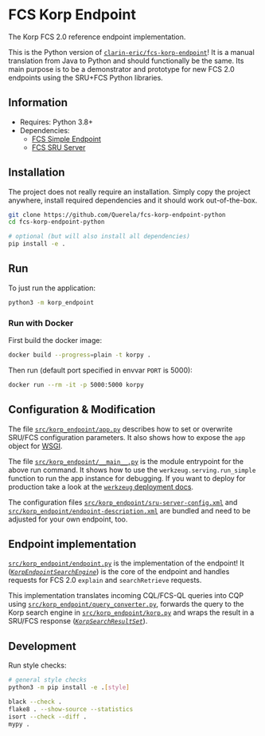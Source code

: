 FCS Korp Endpoint
=================

The Korp FCS 2.0 reference endpoint implementation.

This is the Python version of [`clarin-eric/fcs-korp-endpoint`](https://github.com/clarin-eric/fcs-korp-endpoint)! It is a manual translation from Java to Python and should functionally be the same. Its main purpose is to be a demonstrator and prototype for new FCS 2.0 endpoints using the SRU+FCS Python libraries.

## Information

- Requires: Python 3.8+
- Dependencies:
  - [FCS Simple Endpoint](https://github.com/Querela/fcs-simple-endpoint-python)
  - [FCS SRU Server](https://github.com/Querela/fcs-sru-server-python/)

## Installation

The project does not really require an installation. Simply copy the project anywhere, install required dependencies and it should work out-of-the-box.

```bash
git clone https://github.com/Querela/fcs-korp-endpoint-python
cd fcs-korp-endpoint-python

# optional (but will also install all dependencies)
pip install -e .
```

## Run

To just run the application:
```bash
python3 -m korp_endpoint
```

### Run with Docker

First build the docker image:
```bash
docker build --progress=plain -t korpy .
```

Then run (default port specified in envvar `PORT` is 5000):
```bash
docker run --rm -it -p 5000:5000 korpy
```

## Configuration & Modification

The file [`src/korp_endpoint/app.py`](src/korp_endpoint/app.py) describes how to set or overwrite SRU/FCS configuration parameters. It also shows how to expose the `app` object for [WSGI](https://wsgi.readthedocs.io/en/latest/index.html).

The file [`src/korp_endpoint/__main__.py`](src/korp_endpoint/__main__.py) is the module entrypoint for the above run command. It shows how to use the `werkzeug.serving.run_simple` function to run the app instance for debugging. If you want to deploy for production take a look at the [`werkzeug` deployment docs](https://werkzeug.palletsprojects.com/en/2.2.x/deployment/).

The configuration files [`src/korp_endpoint/sru-server-config.xml`](src/korp_endpoint/sru-server-config.xml) and [`src/korp_endpoint/endpoint-description.xml`](src/korp_endpoint/endpoint-description.xml) are bundled and need to be adjusted for your own endpoint, too.

## Endpoint implementation

[`src/korp_endpoint/endpoint.py`](src/korp_endpoint/endpoint.py) is the implementation of the endpoint! It ([_`KorpEndpointSearchEngine`_](src/korp_endpoint/endpoint.py)) is the core of the endpoint and handles requests for FCS 2.0 `explain` and `searchRetrieve` requests.

This implementation translates incoming CQL/FCS-QL queries into CQP using [`src/korp_endpoint/query_converter.py`](src/korp_endpoint/query_converter.py), forwards the query to the Korp search engine in [`src/korp_endpoint/korp.py`](src/korp_endpoint/korp.py) and wraps the result in a SRU/FCS response ([_`KorpSearchResultSet`_](src/korp_endpoint/endpoint.py)).

## Development

Run style checks:
```bash
# general style checks
python3 -m pip install -e .[style]

black --check .
flake8 . --show-source --statistics
isort --check --diff .
mypy .
```
